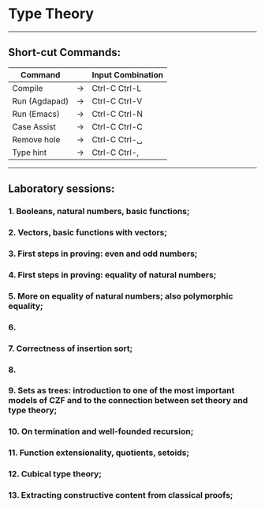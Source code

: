 # Type Theory
---
## Short-cut Commands:
| **Command**  |       | **Input Combination** |
|--------------|-------|-----------------------|
| Compile      | $\to$ | Ctrl-C Ctrl-L         |
| Run (Agdapad)| $\to$ | Ctrl-C Ctrl-V         |
| Run (Emacs)  | $\to$ | Ctrl-C Ctrl-N         |
| Case Assist  | $\to$ | Ctrl-C Ctrl-C         | 
| Remove hole  | $\to$ | Ctrl-C Ctrl-␣         |
| Type hint    | $\to$ | Ctrl-C Ctrl-,         |
---
## Laboratory sessions:
### 1. Booleans, natural numbers, basic functions;
### 2. Vectors, basic functions with vectors;
### 3. First steps in proving: even and odd numbers;
### 4. First steps in proving: equality of natural numbers;
### 5. More on equality of natural numbers; also polymorphic equality;
### 6.
### 7. Correctness of insertion sort;
### 8. 
### 9. Sets as trees: introduction to one of the most important models of CZF and to the connection between set theory and type theory;
### 10. On termination and well-founded recursion;
### 11. Function extensionality, quotients, setoids;
### 12. Cubical type theory;
### 13. Extracting constructive content from classical proofs;
